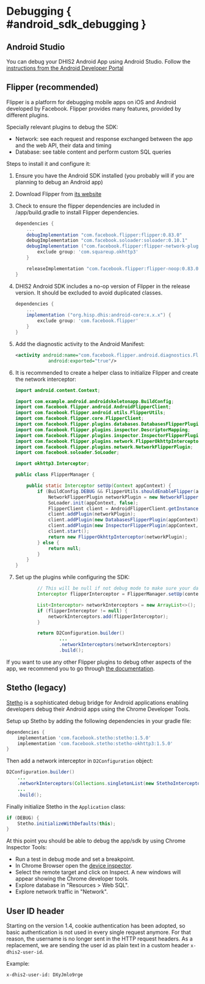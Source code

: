 # Debugging { #android_sdk_debugging }

## Android Studio
You can debug your DHIS2 Android App using Android Studio. Follow the [instructions from the Android Developer Portal](https://developer.android.com/studio/debug) 

## Flipper (recommended)
Flipper is a platform for debugging mobile apps on iOS and Android developed by Facebook. Flipper provides many features, 
provided by different plugins.

Specially relevant plugins to debug the SDK: 
- Network: see each request and response exchanged between the app and the web API, their data and timing
- Database: see table content and perform custom SQL queries

Steps to install it and configure it:

1. Ensure you have the Android SDK installed (you probably will if you are planning to debug an Android app)
2. Download Flipper from [its website](https://fbflipper.com/)
3. Check to ensure the flipper dependencies are included in /app/build.gradle to install Flipper dependencies.

    ```gradle
    dependencies {
        ...
        debugImplementation "com.facebook.flipper:flipper:0.83.0"
        debugImplementation "com.facebook.soloader:soloader:0.10.1"
        debugImplementation ("com.facebook.flipper:flipper-network-plugin:0.83.0") {
            exclude group: 'com.squareup.okhttp3'
        }

        releaseImplementation "com.facebook.flipper:flipper-noop:0.83.0"
    }
    ```

4. DHIS2 Android SDK includes a no-op version of Flipper in the release version. It should be excluded to avoid duplicated classes.

    ```gradle
    dependencies {
        ...
        implementation ("org.hisp.dhis:android-core:x.x.x") {
            exclude group: 'com.facebook.flipper'
        }
    }
    ```

5. Add the diagnostic activity to the Android Manifest:

    ```xml
    <activity android:name="com.facebook.flipper.android.diagnostics.FlipperDiagnosticActivity"
                android:exported="true"/>
    ```

6. It is recommended to create a helper class to initialize Flipper and create the network interceptor:

    ```java
    import android.content.Context;

    import com.example.android.androidskeletonapp.BuildConfig;
    import com.facebook.flipper.android.AndroidFlipperClient;
    import com.facebook.flipper.android.utils.FlipperUtils;
    import com.facebook.flipper.core.FlipperClient;
    import com.facebook.flipper.plugins.databases.DatabasesFlipperPlugin;
    import com.facebook.flipper.plugins.inspector.DescriptorMapping;
    import com.facebook.flipper.plugins.inspector.InspectorFlipperPlugin;
    import com.facebook.flipper.plugins.network.FlipperOkhttpInterceptor;
    import com.facebook.flipper.plugins.network.NetworkFlipperPlugin;
    import com.facebook.soloader.SoLoader;

    import okhttp3.Interceptor;

    public class FlipperManager {

        public static Interceptor setUp(Context appContext) {
            if (BuildConfig.DEBUG && FlipperUtils.shouldEnableFlipper(appContext)) {
                NetworkFlipperPlugin networkPlugin = new NetworkFlipperPlugin();
                SoLoader.init(appContext, false);
                FlipperClient client = AndroidFlipperClient.getInstance(appContext);
                client.addPlugin(networkPlugin);
                client.addPlugin(new DatabasesFlipperPlugin(appContext));
                client.addPlugin(new InspectorFlipperPlugin(appContext, DescriptorMapping.withDefaults()));
                client.start();
                return new FlipperOkhttpInterceptor(networkPlugin);
            } else {
                return null;
            }
        }
    }
    ```

7. Set up the plugins while configuring the SDK: 

    ```java
            // This will be null if not debug mode to make sure your data is safe 
            Interceptor flipperInterceptor = FlipperManager.setUp(context.getApplicationContext());

            List<Interceptor> networkInterceptors = new ArrayList<>();
            if (flipperInterceptor != null) {
                networkInterceptors.add(flipperInterceptor);
            }

            return D2Configuration.builder()
                    ...
                    .networkInterceptors(networkInterceptors)
                    .build();
    ```

If you want to use any other Flipper plugins to debug other aspects of the app, we recommend you to go through [the documentation](https://fbflipper.com/docs/getting-started/android-native). 

## Stetho (legacy)
[Stetho](http://facebook.github.io/stetho/) is a sophisticated debug bridge for Android applications enabling developers 
debug their Android apps using the Chrome Developer Tools.

Setup up Stetho by adding the following dependencies in your gradle file:

```gradle
dependencies {
    implementation 'com.facebook.stetho:stetho:1.5.0'
    implementation 'com.facebook.stetho:stetho-okhttp3:1.5.0'
}
```

Then add a network interceptor in `D2Configuration` object:

```java
D2Configuration.builder()
    ...
    .networkInterceptors(Collections.singletonList(new StethoInterceptor()))
    ...
    .build();
```

Finally initialize Stetho in the `Application` class:

```java
if (DEBUG) {
    Stetho.initializeWithDefaults(this);
}
```

At this point you should be able to debug the app/sdk by using Chrome Inspector Tools:

- Run a test in debug mode and set a breakpoint.
- In Chrome Browser open the [device inspector](chrome://inspect/devices#devices).
- Select the remote target and click on Inspect. A new windows will appear showing the Chrome developer tools.
- Explore database in "Resources > Web SQL".
- Explore network traffic in "Network".

## User ID header
Starting on the version 1.4, cookie authentication has been adopted, so basic authentication is not used in every single
request anymore. For that reason, the username is no longer sent in the HTTP request headers. As a replacement, 
we are sending the user id as plain text in a custom header `x-dhis2-user-id`.

Example: 

```
x-dhis2-user-id: DXyJmlo9rge
```
